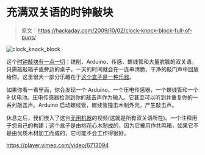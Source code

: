 # 充满双关语的时钟敲块

> 原文：<https://hackaday.com/2009/10/02/clock-knock-block-full-of-puns/>

![clock_knock_block](img/1f57934255db11e3a4bd309f60465910.png "clock_knock_block")

这个[时钟敲块有一点一切](http://www.instructables.com/id/Knock-Block/)；铣削、Arduino、传感、螺线管和大量肮脏的双关语。只需敲敲箱子或旁边的桌子，一天的时间就会在一连串清脆、干净的敲门声中回放给你。这里很大一部分乐趣在于[这个盒子是一种乐器](http://en.wikipedia.org/wiki/Wood_block)。

如果你看一看里面，你会发现一个 Arduino，一个压电传感器，一个螺线管和一个 9 伏电池。压电传感器检测到你的敲击声作为输入。它甚至可以听到并重复你的一系列敲击声。Arduino 启动螺线管，螺线管撞击木制外壳，产生敲击声。

休息之后，我们嵌入了这台[无用机器](http://hackaday.com/2009/09/19/show-us-your-most-useless-machine/)的视频(这就是所有双关语所在)。一个注释用于您自己的构建；这个盒子是由桃花心木制成的，因为它被用作共鸣箱，如果它不是由优质木材加工而成的，它可能不会工作得很好。

<https://player.vimeo.com/video/6713094>

</div> </body> </html>